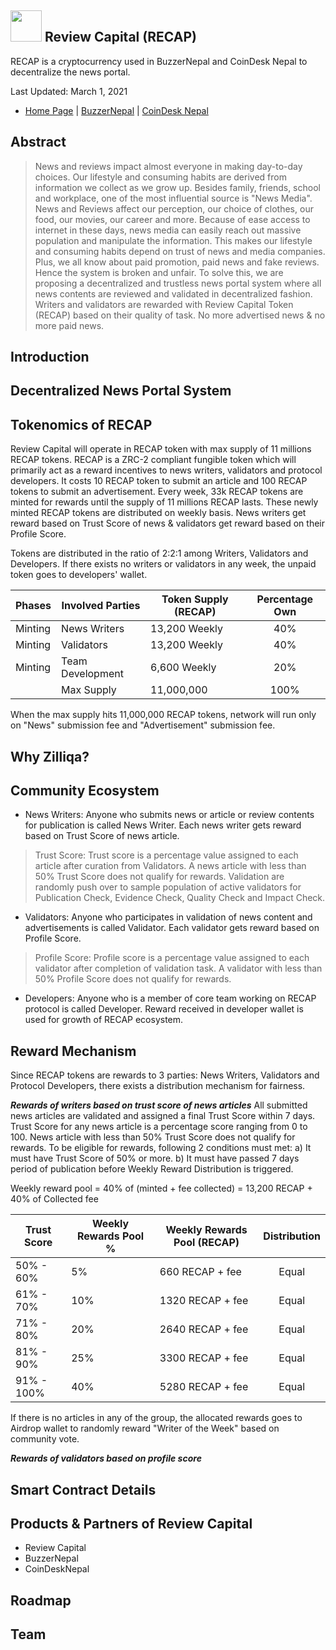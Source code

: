 ## <img src="https://github.com/Review-Capital-Blockchain-Ecosystem/RIP/blob/master/web%20icon-01.png" width = "50 px" /> Review Capital (RECAP)
RECAP is a cryptocurrency used in BuzzerNepal and CoinDesk Nepal to decentralize the news portal.

Last Updated: March 1, 2021

- [Home Page](https://www.reviewcapital.org) | [BuzzerNepal](https://www.buzzernepal.com) | [CoinDesk Nepal](https://www.coindesknepal.com)

## Abstract
>News and reviews impact almost everyone in making day-to-day choices. Our lifestyle and consuming habits are derived from information we collect as we grow up. Besides family, friends, school and workplace, one of the most influential source is "News Media".  News and Reviews affect our perception, our choice of clothes, our food, our movies, our career and more. Because of ease access to internet in these days, news media can easily reach out massive population and manipulate the information. This makes our lifestyle and consuming habits depend on trust of news and media companies. Plus, we all know about paid promotion, paid news and fake reviews. Hence the system is broken and unfair. To solve this, we are proposing a decentralized and trustless news portal system where all news contents are reviewed and validated in decentralized fashion. Writers and validators are rewarded with Review Capital Token (RECAP) based on their quality of task. No more advertised news & no more paid news.

## Introduction

## Decentralized News Portal System

## Tokenomics of RECAP
Review Capital will operate in RECAP token with max supply of 11 millions RECAP tokens. RECAP is a ZRC-2 compliant fungible token which will primarily act as a reward incentives to news writers, validators and protocol developers. It costs 10 RECAP token to submit an article and 100 RECAP tokens to submit an advertisement. Every week, 33k RECAP tokens are minted for rewards until the supply of 11 millions RECAP lasts. These newly minted RECAP tokens are distributed on weekly basis. News writers get reward based on Trust Score of news & validators get reward based on their Profile Score.

Tokens are distributed in the ratio of 2:2:1 among Writers, Validators and Developers. If there exists no writers or validators in any week, the unpaid token goes to developers' wallet.


| Phases   | Involved Parties                          | Token Supply (RECAP)    | Percentage Own |
| -------- | ----------------------------------------- | ----------------------- | :-----------:  |
| Minting  | News Writers                              | 13,200 Weekly           |      40%       |
| Minting  | Validators                                | 13,200 Weekly           |      40%       |
| Minting  | Team Development                          |  6,600 Weekly           |      20%       |
|          | Max Supply                                | 11,000,000              |     100%       |

When the max supply hits 11,000,000 RECAP tokens, network will run only on "News" submission fee and "Advertisement" submission fee.

## Why Zilliqa?

## Community Ecosystem
* News Writers: Anyone who submits news or article or review contents for publication is called News Writer. Each news writer gets reward based on Trust Score of news article.
>Trust Score: Trust score is a percentage value assigned to each article after curation from Validators. A news article with less than 50% Trust Score does not qualify for rewards. Validation are randomly push over to sample population of active validators for Publication Check, Evidence Check, Quality Check and Impact Check.

* Validators: Anyone who participates in validation of news content and advertisements is called Validator. Each validator gets reward based on Profile Score.
>Profile Score: Profile score is a percentage value assigned to each validator after completion of validation task. A validator with less than 50% Profile Score does not qualify for rewards. 

* Developers: Anyone who is a member of core team working on RECAP protocol is called Developer. Reward received in developer wallet is used for growth of RECAP ecosystem.


## Reward Mechanism
Since RECAP tokens are rewards to 3 parties: News Writers, Validators and Protocol Developers, there exists a distribution mechanism for fairness.

<i><b>Rewards of writers based on trust score of news articles</i></b>
All submitted news articles are validated and assigned a final Trust Score within 7 days. Trust Score for any news article is a percentage score ranging from 0 to 100. News article with less than 50% Trust Score does not qualify for rewards. To be eligible for rewards, following 2 conditions must met:
a) It must have Trust Score of 50% or more.
b) It must have passed 7 days period of publication before Weekly Reward Distribution is triggered.

Weekly reward pool = 40% of (minted + fee collected) = 13,200 RECAP + 40% of Collected fee

| Trust Score  | Weekly Rewards Pool %  | Weekly Rewards Pool (RECAP)   | Distribution  |
| ------------ | ---------------------- | ----------------------------- | :-----------: |
| 50% - 60%    | 5%                     | 660  RECAP  +  fee            |  Equal        |
| 61% - 70%    | 10%                    | 1320 RECAP  +  fee            |  Equal        |
| 71% - 80%    | 20%                    | 2640 RECAP  +  fee            |  Equal        |
| 81% - 90%    | 25%                    | 3300 RECAP  +  fee            |  Equal        |
| 91% - 100%   | 40%                    | 5280 RECAP  +  fee            |  Equal        |

If there is no articles in any of the group, the allocated rewards goes to Airdrop wallet to randomly reward "Writer of the Week" based on community vote.

<i><b>Rewards of validators based on profile score</i></b>



## Smart Contract Details

## Products & Partners of Review Capital
* Review Capital
* BuzzerNepal
* CoinDeskNepal


## Roadmap

## Team







